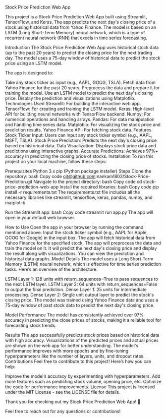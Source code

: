Stock Price Prediction Web App

This project is a Stock Price Prediction Web App built using Streamlit, TensorFlow, and Keras. The app predicts the next day's closing price of a stock using historical data from Yahoo Finance. The model is based on an LSTM (Long Short-Term Memory) neural network, which is a type of recurrent neural network (RNN) that excels in time series forecasting.

Introduction
The Stock Price Prediction Web App uses historical stock data (up to the past 20 years) to predict the closing price for the next trading day. The model uses a 75-day window of historical data to predict the stock price using an LSTM model.

The app is designed to:

Take any stock ticker as input (e.g., AAPL, GOOG, TSLA).
Fetch data from Yahoo Finance for the past 20 years.
Preprocess the data and prepare it for training the model.
Use an LSTM model to predict the next day's closing price.
Display the prediction and visualizations using Matplotlib.
Technologies Used
Streamlit: For building the interactive web app.
TensorFlow: For creating and training the LSTM model.
Keras: High-level API for building neural networks with TensorFlow backend.
Numpy: For numerical operations and handling arrays.
Pandas: For data manipulation and handling time series data.
Matplotlib: For visualizing the stock price and prediction results.
Yahoo Finance API: For fetching stock data.
Features
Stock Ticker Input: Users can input any stock ticker symbol (e.g., AAPL, MSFT, TSLA).
Stock Price Prediction: Predicts the next day's closing price based on historical data.
Data Visualization: Displays stock price data and predictions using interactive graphs.
Accurate Predictions: Achieves 97%+ accuracy in predicting the closing price of stocks.
Installation
To run this project on your local machine, follow these steps:

Prerequisites
Python 3.x
pip (Python package installer)
Steps
Clone the repository:
bash
Copy code
git@github.com:nankam1803/Stock-Price-Prediction.git
Navigate to the project directory:
bash
Copy code
cd stock-price-prediction-web-app
Install the required libraries:
bash
Copy code
pip install -r requirements.txt
The requirements.txt file includes all the necessary libraries like streamlit, tensorflow, keras, pandas, numpy, and matplotlib.

Run the Streamlit app:
bash
Copy code
streamlit run app.py
The app will open in your default web browser.

How to Use
Open the app in your browser by running the command mentioned above.
Input the stock ticker symbol (e.g., AAPL for Apple, GOOG for Google) in the input box.
The app will fetch historical data from Yahoo Finance for the specified stock.
The app will preprocess the data and train the model on it.
It will predict the next day's closing price and display the result along with visualizations.
You can view the prediction and historical data graphs.
Model Details
The model uses a Long Short-Term Memory (LSTM) neural network, which is effective for time series prediction tasks. Here’s an overview of the architecture:

LSTM Layer 1: 128 units with return_sequences=True to pass sequences to the next LSTM layer.
LSTM Layer 2: 64 units with return_sequences=False to output the final prediction.
Dense Layer 1: 25 units for intermediate processing.
Dense Layer 2: Single unit output layer to predict the stock's closing price.
The model was trained using Yahoo Finance data and uses a 75-day window of past stock data to predict the next day's closing price.

Model Performance
The model has consistently achieved over 97% accuracy in predicting the close prices of stocks, making it a reliable tool for forecasting stock trends.

Results
The app successfully predicts stock prices based on historical data with high accuracy.
Visualizations of the predicted prices and actual prices are shown on the web app for better understanding.
The model's performance improves with more epochs and by fine-tuning hyperparameters like the number of layers, units, and dropout rates.
Contributions
Feel free to contribute to this project! Here’s how you can help:

Improve the model’s accuracy by experimenting with hyperparameters.
Add more features such as predicting stock volume, opening price, etc.
Optimize the code for performance improvements.
License
This project is licensed under the MIT License - see the LICENSE file for details.

Thank you for checking out my Stock Price Prediction Web App! 🚀

Feel free to reach out for any questions or contributions!
